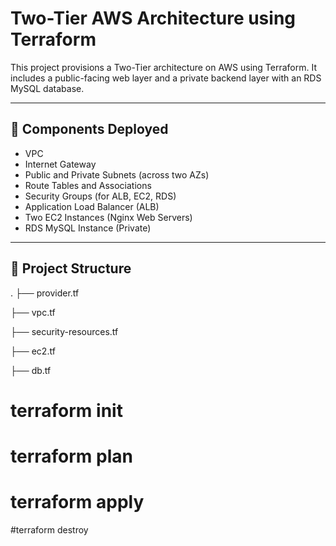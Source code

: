 # Two-Tier AWS Architecture using Terraform

This project provisions a Two-Tier architecture on AWS using Terraform. It includes a public-facing web layer and a private backend layer with an RDS MySQL database.

---

## 🧱 Components Deployed

- VPC
- Internet Gateway
- Public and Private Subnets (across two AZs)
- Route Tables and Associations
- Security Groups (for ALB, EC2, RDS)
- Application Load Balancer (ALB)
- Two EC2 Instances (Nginx Web Servers)
- RDS MySQL Instance (Private)

---

## 📁 Project Structure
.
├── provider.tf

├── vpc.tf

├── security-resources.tf

├── ec2.tf

├── db.tf

# terraform init

# terraform plan

# terraform apply

#terraform destroy



